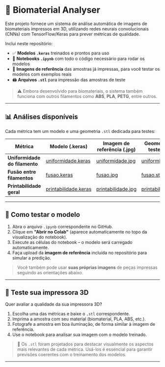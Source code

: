# 🧪 Biomaterial Analyser

Este projeto fornece um sistema de análise automática de imagens de biomateriais impressos em 3D, utilizando redes neurais convolucionais (CNNs) com TensorFlow/Keras para prever métricas de qualidade.  

Inclui neste repositório:

- ✅ **Modelos `.keras`** treinados e prontos para uso
- 🧠 **Notebooks `.ipynb`** com todo o código necessário para rodar os modelos  
- 📸 **Imagens de referência** das amostras já impressas, para você testar os modelos com exemplos reais
- 🖨️ **Arquivos `.stl`** para impressão das amostras de teste

> ⚠️ Embora desenvolvido para biomateriais, o sistema também funciona com outros filamentos como **ABS**, **PLA**, **PETG**, entre outros.

---

## 📊 Análises disponíveis

Cada métrica tem um modelo e uma geometria `.stl` dedicada para testes:

| Métrica                    | Modelo (.keras)        | Imagem de referência (.jpg)    | Geometria de teste (.stl)      |
|---------------------------|------------------------|------------------------------|--------------------------------|
| **Uniformidade do filamento** | [uniformidade.keras]() | [uniformidade.jpg]()     | [uniformidade.stl]()      |
| **Fusão entre filamentos**   | [fusao.keras]()        | [fusao.jpg]()            | [fusao.stl]()             |
| **Printabilidade geral**     | [printabilidade.keras]() | [printabilidade.jpg]()   | [printabilidade.stl]()    |

---

## 🚀 Como testar o modelo

1. Abra o arquivo `.ipynb` correspondente no GitHub.
2. Clique em **"Abrir no Colab"** (aparece automaticamente no topo da visualização do notebook).
3. Execute as células do notebook – o modelo será carregado automaticamente.
4. Faça upload da **imagem de referência** incluída no repositório para simular a predição.

> Você também pode usar **suas próprias imagens** de peças impressas seguindo as orientações abaixo.

---

## 🧩 Teste sua impressora 3D

Quer avaliar a qualidade da sua impressora 3D?

1. Escolha uma das métricas e baixe o `.stl` correspondente.
2. Imprima a amostra com seu material (biomaterial, PLA, ABS, etc.).
3. Fotografe a amostra em boa iluminação, de forma similar à imagem de referência.
4. Use o notebook para analisar sua imagem com o modelo treinado.

> 📌 Os `.stl` foram projetados para destacar visualmente os aspectos mais relevantes de cada métrica. Usá-los é essencial para garantir previsões coerentes com o treinamento dos modelos.

---
